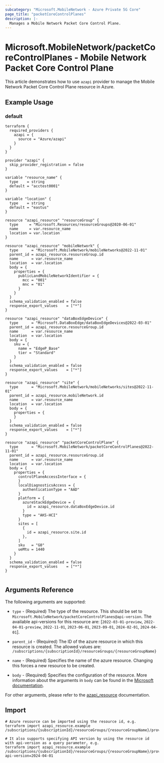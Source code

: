 ```yaml
---
subcategory: "Microsoft.MobileNetwork - Azure Private 5G Core"
page_title: "packetCoreControlPlanes"
description: |-
  Manages a Mobile Network Packet Core Control Plane.
---
```


# Microsoft.MobileNetwork/packetCoreControlPlanes - Mobile Network Packet Core Control Plane

This article demonstrates how to use `azapi` provider to manage the Mobile Network Packet Core Control Plane resource in Azure.

## Example Usage

### default

```hcl
terraform {
  required_providers {
    azapi = {
      source = "Azure/azapi"
    }
  }
}

provider "azapi" {
  skip_provider_registration = false
}

variable "resource_name" {
  type    = string
  default = "acctest0001"
}

variable "location" {
  type    = string
  default = "eastus"
}

resource "azapi_resource" "resourceGroup" {
  type     = "Microsoft.Resources/resourceGroups@2020-06-01"
  name     = var.resource_name
  location = var.location
}

resource "azapi_resource" "mobileNetwork" {
  type      = "Microsoft.MobileNetwork/mobileNetworks@2022-11-01"
  parent_id = azapi_resource.resourceGroup.id
  name      = var.resource_name
  location  = var.location
  body = {
    properties = {
      publicLandMobileNetworkIdentifier = {
        mcc = "001"
        mnc = "01"
      }
    }
  }
  schema_validation_enabled = false
  response_export_values    = ["*"]
}

resource "azapi_resource" "dataBoxEdgeDevice" {
  type      = "Microsoft.DataBoxEdge/dataBoxEdgeDevices@2022-03-01"
  parent_id = azapi_resource.resourceGroup.id
  name      = var.resource_name
  location  = var.location
  body = {
    sku = {
      name = "EdgeP_Base"
      tier = "Standard"
    }
  }
  schema_validation_enabled = false
  response_export_values    = ["*"]
}

resource "azapi_resource" "site" {
  type      = "Microsoft.MobileNetwork/mobileNetworks/sites@2022-11-01"
  parent_id = azapi_resource.mobileNetwork.id
  name      = var.resource_name
  location  = var.location
  body = {
    properties = {
    }
  }
  schema_validation_enabled = false
  response_export_values    = ["*"]
}

resource "azapi_resource" "packetCoreControlPlane" {
  type      = "Microsoft.MobileNetwork/packetCoreControlPlanes@2022-11-01"
  parent_id = azapi_resource.resourceGroup.id
  name      = var.resource_name
  location  = var.location
  body = {
    properties = {
      controlPlaneAccessInterface = {
      }
      localDiagnosticsAccess = {
        authenticationType = "AAD"
      }
      platform = {
        azureStackEdgeDevice = {
          id = azapi_resource.dataBoxEdgeDevice.id
        }
        type = "AKS-HCI"
      }
      sites = [
        {
          id = azapi_resource.site.id
        },
      ]
      sku   = "G0"
      ueMtu = 1440
    }
  }
  schema_validation_enabled = false
  response_export_values    = ["*"]
}


```



## Arguments Reference

The following arguments are supported:

* `type` - (Required) The type of the resource. This should be set to `Microsoft.MobileNetwork/packetCoreControlPlanes@api-version`. The available api-versions for this resource are: [`2022-03-01-preview`, `2022-04-01-preview`, `2022-11-01`, `2023-06-01`, `2023-09-01`, `2024-02-01`, `2024-04-01`].

* `parent_id` - (Required) The ID of the azure resource in which this resource is created. The allowed values are:  
  `/subscriptions/{subscriptionId}/resourceGroups/{resourceGroupName}`

* `name` - (Required) Specifies the name of the azure resource. Changing this forces a new resource to be created.

* `body` - (Required) Specifies the configuration of the resource. More information about the arguments in `body` can be found in the [Microsoft documentation](https://learn.microsoft.com/en-us/azure/templates/Microsoft.MobileNetwork/packetCoreControlPlanes?pivots=deployment-language-terraform).

For other arguments, please refer to the [azapi_resource](https://registry.terraform.io/providers/Azure/azapi/latest/docs/resources/resource) documentation.

## Import

 ```shell
 # Azure resource can be imported using the resource id, e.g.
 terraform import azapi_resource.example /subscriptions/{subscriptionId}/resourceGroups/{resourceGroupName}/providers/Microsoft.MobileNetwork/packetCoreControlPlanes/{resourceName}
 
 # It also supports specifying API version by using the resource id with api-version as a query parameter, e.g.
 terraform import azapi_resource.example /subscriptions/{subscriptionId}/resourceGroups/{resourceGroupName}/providers/Microsoft.MobileNetwork/packetCoreControlPlanes/{resourceName}?api-version=2024-04-01
 ```
